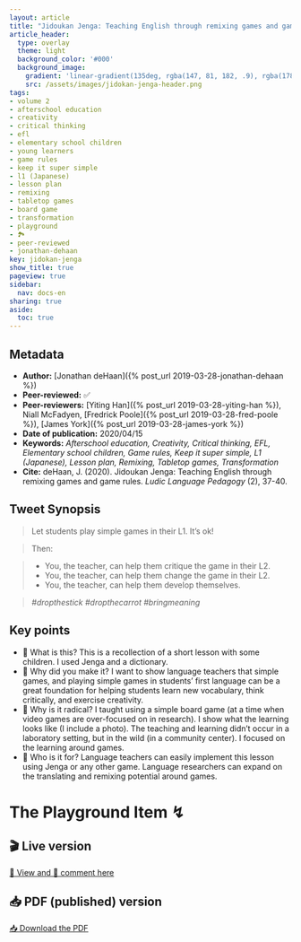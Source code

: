 ```yaml
---
layout: article
title: "Jidoukan Jenga: Teaching English through remixing games and game rules"
article_header:
  type: overlay
  theme: light
  background_color: '#000'
  background_image:
    gradient: 'linear-gradient(135deg, rgba(147, 81, 182, .9), rgba(178, 236, 145 , .9))'
    src: /assets/images/jidokan-jenga-header.png
tags:
- volume 2
- afterschool education
- creativity
- critical thinking
- efl
- elementary school children
- young learners
- game rules
- keep it super simple
- l1 (Japanese)
- lesson plan
- remixing
- tabletop games
- board game
- transformation
- playground
- 🏞
- peer-reviewed
- jonathan-dehaan
key: jidokan-jenga
show_title: true
pageview: true
sidebar:
  nav: docs-en
sharing: true
aside:
  toc: true
---
```


<meta name="citation_title" content="Jidoukan Jenga: Teaching English through remixing games and game rules">
<meta name="citation_author" content="deHaan, Jonathan">
<meta name="citation_publication_date" content="2020/04/15">
<meta name="citation_journal_title" content="Ludic Language Pedagogy">
<meta name="citation_volume" content="2">
<meta name="citation_firstpage" content="37">
<meta name="citation_lastpage" content="40">
<meta name="citation_pdf_url" content="http://www.llpjournal.org/assets/publication-pdfs/deHaan-jidokan-jenga.pdf">

<!--more-->

## Metadata

- **Author:** [Jonathan deHaan]({% post_url 2019-03-28-jonathan-dehaan %})
- **Peer-reviewed:** ✅
- **Peer-reviewers:** [Yiting Han]({% post_url 2019-03-28-yiting-han %}), Niall McFadyen, [Fredrick Poole]({% post_url 2019-03-28-fred-poole %}), [James York]({% post_url 2019-03-28-james-york %})
- **Date of publication:** 2020/04/15
- **Keywords:** *Afterschool education, Creativity, Critical thinking, EFL, Elementary school children, Game rules, Keep it super simple, L1 (Japanese), Lesson plan, Remixing, Tabletop games, Transformation*
- **Cite:** deHaan, J. (2020). Jidoukan Jenga: Teaching English through remixing games and game rules. *Ludic Language Pedagogy* (2), 37-40.


## Tweet Synopsis 

> Let students play simple games in their L1. It’s ok! 

> Then:

> - You, the teacher, can help them critique the game in their L2.
> - You, the teacher, can help them change the game in their L2.
> - You, the teacher, can help them develop themselves.
 
> *#dropthestick #dropthecarrot #bringmeaning*



## Key points

- 📍 What is this? This is a recollection of a short lesson with some children. I used Jenga and a dictionary.
- 📍 Why did you make it? I want to show language teachers that simple games, and playing simple games in students’ first language can be a great foundation for helping students learn new vocabulary, think critically, and exercise creativity.
- 📍 Why is it radical? I taught using a simple board game (at a time when video games are over-focused on in research). I show what the learning looks like (I include a photo). The teaching and learning didn’t occur in a laboratory setting, but in the wild (in a community center). I focused on the learning around games.
- 📍 Who is it for? Language teachers can easily implement this lesson using Jenga or any other game. Language researchers can expand on the translating and remixing potential around games.

# The Playground Item ↯

## 🎬 Live version

<a class="button button--success button--rounded button--lg" href="https://docs.google.com/document/d/1-IdG-Cqag9U90mgKtcC9aC02fyn38eIeC1piOrSg9Gg/edit?usp=sharing">👀 View and 📝 comment here </a> 

## 📥 PDF (published) version

<a class="button button--action button--rounded button--lg" href="/assets/publication-pdfs/deHaan-jidokan-jenga.pdf"><i class="fas fa-file-download"></i> 📥 Download the PDF </a>